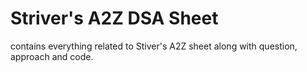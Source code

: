 # Striver's A2Z DSA Sheet
 contains everything related to Stiver's A2Z sheet along with question, approach and code.
